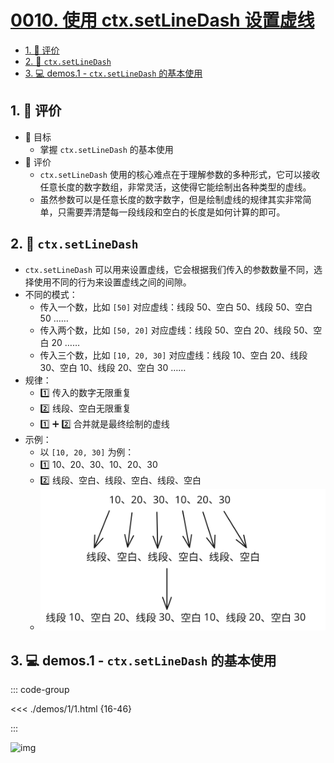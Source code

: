 # [0010. 使用 ctx.setLineDash 设置虚线](https://github.com/Tdahuyou/TNotes.canvas/tree/main/notes/0010.%20%E4%BD%BF%E7%94%A8%20ctx.setLineDash%20%E8%AE%BE%E7%BD%AE%E8%99%9A%E7%BA%BF)

<!-- region:toc -->

- [1. 🫧 评价](#1--评价)
- [2. 📒 `ctx.setLineDash`](#2--ctxsetlinedash)
- [3. 💻 demos.1 - `ctx.setLineDash` 的基本使用](#3--demos1---ctxsetlinedash-的基本使用)

<!-- endregion:toc -->

## 1. 🫧 评价

- 🎯 目标
  - 掌握 `ctx.setLineDash` 的基本使用
- 🫧 评价
  - `ctx.setLineDash` 使用的核心难点在于理解参数的多种形式，它可以接收任意长度的数字数组，非常灵活，这使得它能绘制出各种类型的虚线。
  - 虽然参数可以是任意长度的数字数字，但是绘制虚线的规律其实非常简单，只需要弄清楚每一段线段和空白的长度是如何计算的即可。

## 2. 📒 `ctx.setLineDash`

- `ctx.setLineDash` 可以用来设置虚线，它会根据我们传入的参数数量不同，选择使用不同的行为来设置虚线之间的间隙。
- 不同的模式：
  - 传入一个数，比如 `[50]` 对应虚线：线段 50、空白 50、线段 50、空白 50 ……
  - 传入两个数，比如 `[50, 20]` 对应虚线：线段 50、空白 20、线段 50、空白 20 ……
  - 传入三个数，比如 `[10, 20, 30]` 对应虚线：线段 10、空白 20、线段 30、空白 10、线段 20、空白 30 ……
- 规律：
  - 1️⃣ 传入的数字无限重复
  - 2️⃣ 线段、空白无限重复
  - 1️⃣ ➕ 2️⃣ 合并就是最终绘制的虚线
- 示例：
  - 以 `[10, 20, 30]` 为例：
  - 1️⃣ 10、20、30、10、20、30
  - 2️⃣ 线段、空白、线段、空白、线段、空白
  - ![svg](./assets/1.svg)

## 3. 💻 demos.1 - `ctx.setLineDash` 的基本使用

::: code-group

<<< ./demos/1/1.html {16-46}

:::

![img](https://cdn.jsdelivr.net/gh/Tdahuyou/imgs@main/2024-10-03-23-08-48.png)
